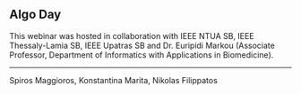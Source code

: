 ## Algo Day

This webinar was hosted in collaboration with IEEE NTUA SB, IEEE Thessaly-Lamia SB, IEEE Upatras SB and Dr. Euripidi Markou (Associate Professor, Department of Informatics with Applications in Biomedicine). 


---

Spiros Maggioros,
Konstantina Marita, 
Nikolas Filippatos 
